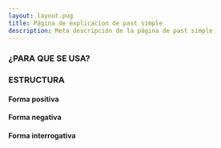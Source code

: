 ```yaml
---
layout: layout.pug
title: Página de explicacion de past simple
description: Meta descripción de la página de past simple
---
```


### ¿PARA QUE SE USA?

### ESTRUCTURA

#### Forma positiva

#### Forma negativa

#### Forma interrogativa
